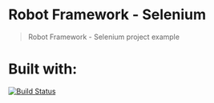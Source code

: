 # Robot Framework - Selenium
> Robot Framework - Selenium project example

# Built with:
[![Build Status](https://travis-ci.org/depapp/OeSeS-web.svg?branch=master)](https://travis-ci.org/depapp/OeSeS-web)
